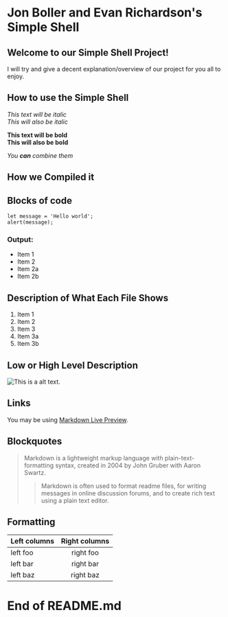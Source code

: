 # Jon Boller and Evan Richardson's Simple Shell

## Welcome to our Simple Shell Project!
I will try and give a decent explanation/overview of our project for you all to enjoy.

## How to use the Simple Shell



*This text will be italic*  
_This will also be italic_

**This text will be bold**  
__This will also be bold__

_You **can** combine them_

## How we Compiled it

## Blocks of code

```
let message = 'Hello world';
alert(message);
```


### Output:

* Item 1
* Item 2
* Item 2a
* Item 2b

## Description of What Each File Shows

1. Item 1
1. Item 2
1. Item 3
  1. Item 3a
  1. Item 3b

## Low or High Level Description

![This is a alt text.](/image/sample.png "This is a sample image.")

## Links

You may be using [Markdown Live Preview](https://markdownlivepreview.com/).

## Blockquotes

> Markdown is a lightweight markup language with plain-text-formatting syntax, created in 2004 by John Gruber with Aaron Swartz.
>
>> Markdown is often used to format readme files, for writing messages in online discussion forums, and to create rich text using a plain text editor.

## Formatting

| Left columns  | Right columns |
| ------------- |:-------------:|
| left foo      | right foo     |
| left bar      | right bar     |
| left baz      | right baz     |

# End of README.md
